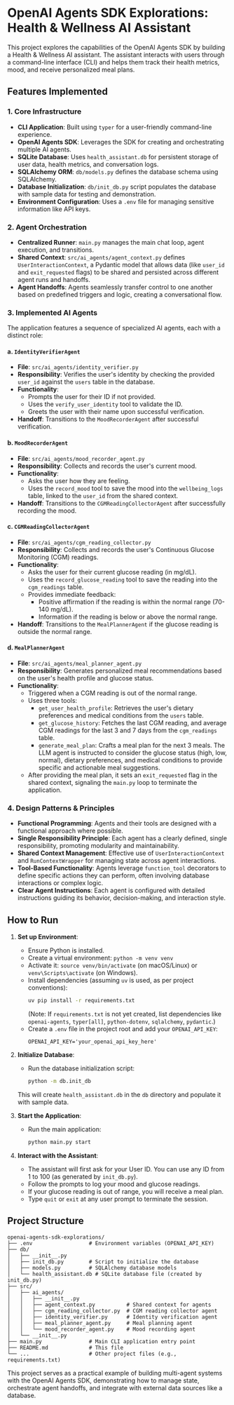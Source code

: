 # OpenAI Agents SDK Explorations: Health & Wellness AI Assistant

This project explores the capabilities of the OpenAI Agents SDK by building a Health & Wellness AI assistant. The assistant interacts with users through a command-line interface (CLI) and helps them track their health metrics, mood, and receive personalized meal plans.

## Features Implemented

### 1. Core Infrastructure
- **CLI Application**: Built using `typer` for a user-friendly command-line experience.
- **OpenAI Agents SDK**: Leverages the SDK for creating and orchestrating multiple AI agents.
- **SQLite Database**: Uses `health_assistant.db` for persistent storage of user data, health metrics, and conversation logs.
- **SQLAlchemy ORM**: `db/models.py` defines the database schema using SQLAlchemy.
- **Database Initialization**: `db/init_db.py` script populates the database with sample data for testing and demonstration.
- **Environment Configuration**: Uses a `.env` file for managing sensitive information like API keys.

### 2. Agent Orchestration
- **Centralized Runner**: `main.py` manages the main chat loop, agent execution, and transitions.
- **Shared Context**: `src/ai_agents/agent_context.py` defines `UserInteractionContext`, a Pydantic model that allows data (like `user_id` and `exit_requested` flags) to be shared and persisted across different agent runs and handoffs.
- **Agent Handoffs**: Agents seamlessly transfer control to one another based on predefined triggers and logic, creating a conversational flow.

### 3. Implemented AI Agents

The application features a sequence of specialized AI agents, each with a distinct role:

#### a. `IdentityVerifierAgent`
- **File**: `src/ai_agents/identity_verifier.py`
- **Responsibility**: Verifies the user's identity by checking the provided `user_id` against the `users` table in the database.
- **Functionality**:
    - Prompts the user for their ID if not provided.
    - Uses the `verify_user_identity` tool to validate the ID.
    - Greets the user with their name upon successful verification.
- **Handoff**: Transitions to the `MoodRecorderAgent` after successful verification.

#### b. `MoodRecorderAgent`
- **File**: `src/ai_agents/mood_recorder_agent.py`
- **Responsibility**: Collects and records the user's current mood.
- **Functionality**:
    - Asks the user how they are feeling.
    - Uses the `record_mood` tool to save the mood into the `wellbeing_logs` table, linked to the `user_id` from the shared context.
- **Handoff**: Transitions to the `CGMReadingCollectorAgent` after successfully recording the mood.

#### c. `CGMReadingCollectorAgent`
- **File**: `src/ai_agents/cgm_reading_collector.py`
- **Responsibility**: Collects and records the user's Continuous Glucose Monitoring (CGM) readings.
- **Functionality**:
    - Asks the user for their current glucose reading (in mg/dL).
    - Uses the `record_glucose_reading` tool to save the reading into the `cgm_readings` table.
    - Provides immediate feedback:
        - Positive affirmation if the reading is within the normal range (70-140 mg/dL).
        - Information if the reading is below or above the normal range.
- **Handoff**: Transitions to the `MealPlannerAgent` if the glucose reading is outside the normal range.

#### d. `MealPlannerAgent`
- **File**: `src/ai_agents/meal_planner_agent.py`
- **Responsibility**: Generates personalized meal recommendations based on the user's health profile and glucose status.
- **Functionality**:
    - Triggered when a CGM reading is out of the normal range.
    - Uses three tools:
        - `get_user_health_profile`: Retrieves the user's dietary preferences and medical conditions from the `users` table.
        - `get_glucose_history`: Fetches the last CGM reading, and average CGM readings for the last 3 and 7 days from the `cgm_readings` table.
        - `generate_meal_plan`: Crafts a meal plan for the next 3 meals. The LLM agent is instructed to consider the glucose status (high, low, normal), dietary preferences, and medical conditions to provide specific and actionable meal suggestions.
    - After providing the meal plan, it sets an `exit_requested` flag in the shared context, signaling the `main.py` loop to terminate the application.

### 4. Design Patterns & Principles
- **Functional Programming**: Agents and their tools are designed with a functional approach where possible.
- **Single Responsibility Principle**: Each agent has a clearly defined, single responsibility, promoting modularity and maintainability.
- **Shared Context Management**: Effective use of `UserInteractionContext` and `RunContextWrapper` for managing state across agent interactions.
- **Tool-Based Functionality**: Agents leverage `function_tool` decorators to define specific actions they can perform, often involving database interactions or complex logic.
- **Clear Agent Instructions**: Each agent is configured with detailed instructions guiding its behavior, decision-making, and interaction style.

## How to Run

1.  **Set up Environment**:
    *   Ensure Python is installed.
    *   Create a virtual environment: `python -m venv venv`
    *   Activate it: `source venv/bin/activate` (on macOS/Linux) or `venv\Scripts\activate` (on Windows).
    *   Install dependencies (assuming `uv` is used, as per project conventions):
        ```bash
        uv pip install -r requirements.txt 
        ```
        (Note: If `requirements.txt` is not yet created, list dependencies like `openai-agents`, `typer[all]`, `python-dotenv`, `sqlalchemy`, `pydantic`.)
    *   Create a `.env` file in the project root and add your `OPENAI_API_KEY`:
        ```
        OPENAI_API_KEY='your_openai_api_key_here'
        ```

2.  **Initialize Database**:
    *   Run the database initialization script:
        ```bash
        python -m db.init_db
        ```
    This will create `health_assistant.db` in the `db` directory and populate it with sample data.

3.  **Start the Application**:
    *   Run the main application:
        ```bash
        python main.py start
        ```

4.  **Interact with the Assistant**:
    *   The assistant will first ask for your User ID. You can use any ID from 1 to 100 (as generated by `init_db.py`).
    *   Follow the prompts to log your mood and glucose readings.
    *   If your glucose reading is out of range, you will receive a meal plan.
    *   Type `quit` or `exit` at any user prompt to terminate the session.

## Project Structure

```
openai-agents-sdk-explorations/
├── .env                  # Environment variables (OPENAI_API_KEY)
├── db/
│   ├── __init__.py
│   ├── init_db.py        # Script to initialize the database
│   ├── models.py         # SQLAlchemy database models
│   └── health_assistant.db # SQLite database file (created by init_db.py)
├── src/
│   ├── ai_agents/
│   │   ├── __init__.py
│   │   ├── agent_context.py          # Shared context for agents
│   │   ├── cgm_reading_collector.py  # CGM reading collector agent
│   │   ├── identity_verifier.py      # Identity verification agent
│   │   ├── meal_planner_agent.py     # Meal planning agent
│   │   └── mood_recorder_agent.py    # Mood recording agent
│   └── __init__.py
├── main.py               # Main CLI application entry point
├── README.md             # This file
└── ...                   # Other project files (e.g., requirements.txt)
```

This project serves as a practical example of building multi-agent systems with the OpenAI Agents SDK, demonstrating how to manage state, orchestrate agent handoffs, and integrate with external data sources like a database.
